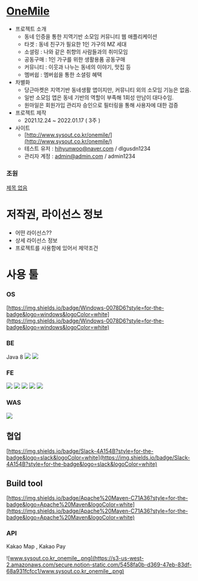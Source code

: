 # [OneMile](http://www.sysout.co.kr/onemile)

- 프로젝트 소개
    - 동네 인증을 통한 지역기반 소모임 커뮤니티 웹 애플리케이션
    - 타겟  :  동네 친구가 필요한 1인 가구의 MZ 세대
    - 소셜링 : 나와 같은 취향의 사람들과의 취미모임
    - 공동구매 : 1인 가구를 위한 생활용품 공동구매
    - 커뮤니티 :  이웃과 나누는 동네의 이야기, 맛집 등
    - 멤버쉽 :  멤버쉽을 통한 소셜링 혜택
- 차별화
    - 당근마켓은 지역기반 동네생활 앱이지만, 커뮤니티 외의 소모임 기능은 없음.
    - 일반 소모임 앱은 동네 기반의 역할이 부족해 1회성 만남이 대다수임.
    - 원마일은 회원가입 관리자 승인으로  필터링을 통해 사용자에 대한 검증
- 프로젝트 제작
    - 2021.12.24 ~ 2022.01.17 ( 3주 )
- 사이트
    - [http://www.sysout.co.kr/onemile/](http://www.sysout.co.kr/onemile/)
    - 테스트 유저 : hihyunwoo@naver.com / dlgusdn1234
    - 관리자 계정  : admin@admin.com / admin1234
    

### 조원

[제목 없음](https://www.notion.so/28d7d7d836354f48b4a3cb3c96cc6506)

# 저작권, 라이선스 정보

- 어떤 라이선스??
- 상세 라이선스 정보
- 프로젝트를 사용함에 있어서 제약조건

# 사용 툴

### OS

[https://img.shields.io/badge/Windows-0078D6?style=for-the-badge&logo=windows&logoColor=white](https://img.shields.io/badge/Windows-0078D6?style=for-the-badge&logo=windows&logoColor=white)

### BE

Java 8 <img src="[https://img.shields.io/badge/JAVA-007396?style=for-the-badge&logo=java&logoColor=white](https://img.shields.io/badge/JAVA-007396?style=for-the-badge&logo=java&logoColor=white)"> <img src="[https://img.shields.io/badge/Spring-6DB33F?style=for-the-badge&logo=Spring&logoColor=white](https://img.shields.io/badge/Spring-6DB33F?style=for-the-badge&logo=Spring&logoColor=white)">

### FE

<img src="[https://img.shields.io/badge/javascript-F7DF1E?style=for-the-badge&logo=javascript&logoColor=black](https://img.shields.io/badge/javascript-F7DF1E?style=for-the-badge&logo=javascript&logoColor=black)"> <img src="[https://img.shields.io/badge/jquery-0769AD?style=for-the-badge&logo=jquery&logoColor=white](https://img.shields.io/badge/jquery-0769AD?style=for-the-badge&logo=jquery&logoColor=white)"> <img src="[https://img.shields.io/badge/html-E34F26?style=for-the-badge&logo=html5&logoColor=white](https://img.shields.io/badge/html-E34F26?style=for-the-badge&logo=html5&logoColor=white)"> <img src="[https://img.shields.io/badge/css-1572B6?style=for-the-badge&logo=css3&logoColor=white](https://img.shields.io/badge/css-1572B6?style=for-the-badge&logo=css3&logoColor=white)"> <img src="[https://img.shields.io/badge/bootstrap-7952B3?style=for-the-badge&logo=bootstrap&logoColor=white](https://img.shields.io/badge/bootstrap-7952B3?style=for-the-badge&logo=bootstrap&logoColor=white)">

### WAS

<img src="[https://img.shields.io/badge/apache](https://img.shields.io/badge/apache) tomcat-F8DC75?style=for-the-badge&logo=apachetomcat&logoColor=white">

## 협업

[https://img.shields.io/badge/Slack-4A154B?style=for-the-badge&logo=slack&logoColor=white](https://img.shields.io/badge/Slack-4A154B?style=for-the-badge&logo=slack&logoColor=white)

## Build tool

[https://img.shields.io/badge/Apache%20Maven-C71A36?style=for-the-badge&logo=Apache%20Maven&logoColor=white](https://img.shields.io/badge/Apache%20Maven-C71A36?style=for-the-badge&logo=Apache%20Maven&logoColor=white)

### API

Kakao Map , Kakao Pay

![www.sysout.co.kr_onemile_.png](https://s3-us-west-2.amazonaws.com/secure.notion-static.com/5458fa0b-d369-47eb-83df-68a931fcfcc1/www.sysout.co.kr_onemile_.png)
